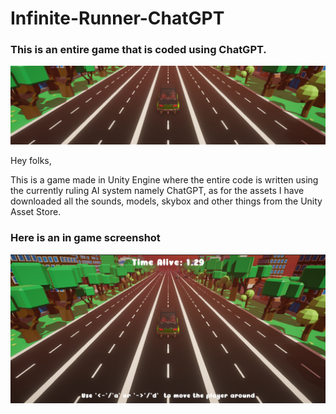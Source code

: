 # Infinite-Runner-ChatGPT
### This is an entire game that is coded using ChatGPT.

![Cover Image](Cover%20Image.png)

Hey folks,

This is a game made in Unity Engine where the entire code is written using the currently ruling AI system namely ChatGPT, as for the assets I have downloaded all the sounds, models, skybox and other things from the Unity Asset Store.

### Here is an in game screenshot
![Cover Image](InGame%20Screenshot.png)
